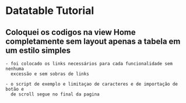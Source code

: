 # Datatable Tutorial

## Coloquei os codigos na view Home completamente sem layout apenas a tabela em um estilo simples
    - foi colocado os links necessários para cada funcionalidade sem nenhuma 
      excessão e sem sobras de links
    
    - o script de exemplo e limitaçao de caracteres e de importação de botão e  
      de scroll segue no final da pagina 
     
